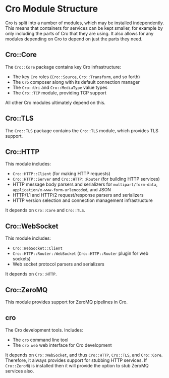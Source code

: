 # Cro Module Structure

Cro is split into a number of modules, which may be installed independently.
This means that containers for services can be kept smaller, for example by
only including the parts of Cro that they are using. It also allows for any
modules depending on Cro to depend on just the parts they need.

## Cro::Core

The `Cro::Core` package contains key Cro infrastructure:

* The key `Cro` roles (`Cro::Source`, `Cro::Transform`, and so forth)
* The `Cro` composer along with its default connection manager
* The `Cro::Uri` and `Cro::MediaType` value types
* The `Cro::TCP` module, providing TCP support

All other Cro modules ultimately depend on this.

## Cro::TLS

The `Cro::TLS` package contains the `Cro::TLS` module, which provides TLS
support.

## Cro::HTTP

This module includes:

* `Cro::HTTP::Client` (for making HTTP requests)
* `Cro::HTTP::Server` and `Cro::HTTP::Router` (for building HTTP services)
* HTTP message body parsers and serializers for `multipart/form-data`,
  `application/x-www-form-urlencoded`, and JSON
* HTTP/1.1 and HTTP/2 request/response parsers and serializers
* HTTP version selection and connection management infrastructure

It depends on `Cro::Core` and `Cro::TLS`.

## Cro::WebSocket

This module includes:

* `Cro::WebSocket::Client`
* `Cro::HTTP::Router::WebSocket` (`Cro::HTTP::Router` plugin for web sockets)
* Web socket protocol parsers and serializers

It depends on `Cro::HTTP`.

## Cro::ZeroMQ

This module provides support for ZeroMQ pipelines in Cro.

## cro

The Cro development tools. Includes:

* The `cro` command line tool
* The `cro web` web interface for Cro development

It depends on `Cro::WebSocket`, and thus `Cro::HTTP`, `Cro::TLS`, and
`Cro::Core`. Therefore, it always provides support for stubbing HTTP services.
If `Cro::ZeroMQ` is installed then it will provide the option to stub ZeroMQ
services also.
